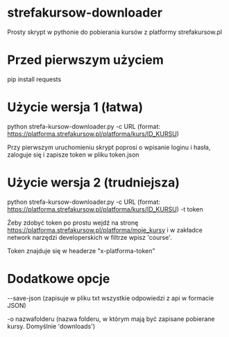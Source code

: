 # strefakursow-downloader
Prosty skrypt w pythonie do pobierania kursów z platformy strefakursow.pl

# Przed pierwszym użyciem
pip install requests

# Użycie wersja 1 (łatwa)
python strefa-kursow-downloader.py -c URL (format: https://platforma.strefakursow.pl/platforma/kurs/ID_KURSU) 

Przy pierwszym uruchomieniu skrypt poprosi o wpisanie loginu i hasła, zaloguje się i zapisze token w pliku token.json

# Użycie wersja 2 (trudniejsza)
python strefa-kursow-downloader.py -c URL (format: https://platforma.strefakursow.pl/platforma/kurs/ID_KURSU) -t token 

Żeby zdobyć token po prostu wejdź na stronę https://platforma.strefakursow.pl/platforma/moje_kursy i w zakładce network narzędzi developerskich w filtrze wpisz 'course'.

Token znajduje się w headerze "x-platforma-token"

# Dodatkowe opcje
--save-json (zapisuje w pliku txt wszystkie odpowiedzi z api w formacie JSON)

-o nazwafolderu (nazwa folderu, w którym mają być zapisane pobierane kursy. Domyślnie 'downloads')
